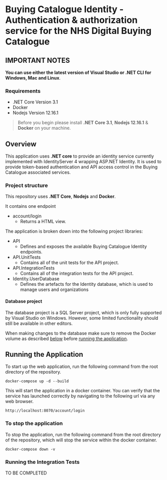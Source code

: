 # Buying Catalogue Identity - Authentication & authorization service for the NHS Digital Buying Catalogue

## IMPORTANT NOTES

**You can use either the latest version of Visual Studio or .NET CLI for Windows, Mac and Linux**.

### Requirements

- .NET Core Version 3.1
- Docker
- Nodejs Version 12.16.1

> Before you begin please install **.NET Core 3.1**, **Nodejs 12.16.1** & **Docker** on your machine.

## Overview

This application uses **.NET core** to provide an identity service currently implemented with IdentityServer 4 wrapping ASP.NET Identity. It is used to provide token-based authentication and API access control in the Buying Catalogue associated services.

### Project structure

This repository uses **.NET Core**, **Nodejs** and **Docker**.

It contains one endpoint

- account/login
  - Returns a HTML view.

The application is broken down into the following project libraries:

- API
  - Defines and exposes the available Buying Catalogue Identity endpoints.
- API.UnitTests
  - Contains all of the unit tests for the API project.
- API.IntegrationTests
  - Contains all of the integration tests for the API project.
- Identity.UserDatabase
  - Defines the artefacts for the Identity database, which is used to manage users and organizations

#### Database project

The database project is a SQL Server project, which is only fully supported by Visual Studio on Windows. However, some limited functionality should still be available in other editors.

When making changes to the database make sure to remove the Docker volume as described [below](#to-stop-the-application) before [running the application](#running-the-application).

## Running the Application

To start up the web application, run the following command from the root directory of the repository.

```shell
docker-compose up -d --build
```

This will start the application in a docker container. You can verify that the service has launched correctly by navigating to the following url via any web browser.

```http
http://localhost:8070/account/login
```

### To stop the application

To stop the application, run the following command from the root directory of the repository, which will stop the service within the docker container.

```shell
docker-compose down -v
```

### Running the Integration Tests

TO BE COMPLETED
